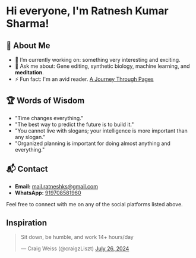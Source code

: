 # Hi everyone, I'm Ratnesh Kumar Sharma!

## 🚀 About Me
- 🌱 I’m currently working on: something very interesting and exciting.
- 💬 Ask me about: Gene editing, synthetic biology, machine learning, and **meditation**.
- ⚡ Fun fact: I'm an avid reader. [A Journey Through Pages](https://medium.com/@rksiitd/a-journey-through-pages-21d79c7446c4)

## 🏆 Words of Wisdom
- "Time changes everything."
- "The best way to predict the future is to build it."
- "You cannot live with slogans; your intelligence is more important than any slogan."
- "Organized planning is important for doing almost anything and everything."

## 📬 Contact
- **Email:** [mail.ratneshks@gmail.com](mailto:mail.ratneshks@gmail.com)
- **WhatsApp:** [919708581960](https://wa.me/919708581960)

Feel free to connect with me on any of the social platforms listed above.

## Inspiration

<blockquote class="twitter-tweet">
  <p lang="en" dir="ltr">Sit down, be humble, and work 14+ hours/day</p>&mdash; Craig Weiss (@craigzLiszt) <a href="https://twitter.com/craigzLiszt/status/1816649282214310196?ref_src=twsrc%5Etfw">July 26, 2024</a>
</blockquote>
